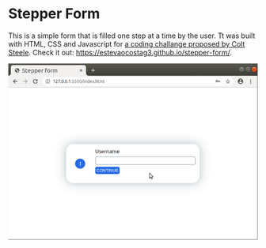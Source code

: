 # Stepper Form

This is a simple form that is filled one step at a time by the user. Tt was built with HTML, CSS and Javascript for [a coding challange proposed by Colt Steele](https://www.youtube.com/watch?v=qGwR_DSSnuQ). Check it out: https://estevaocostag3.github.io/stepper-form/.

![GIF demo](stepper-form.gif)
